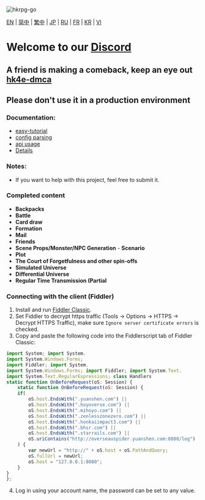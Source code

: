 ![hkrpg-go](https://socialify.git.ci/gucooing/hkrpg-go/image?description=1&font=Inter&forks=1&language=1&name=1&owner=1&pattern=Circuit%20Board&stargazers=1&theme=Auto)

[EN](./README.md) | [简中](./docs/README_zh-CN.md) | [繁中](./docs/README_zh-TW.md) | [JP](./docs/README-JP.md) | [RU](./docs/README-RU.md) | [FR](./docs/README-FR.md) | [KR](./docs/README-KR.md) |  [VI](./docs/README-VI.md)
 
# **Welcome to our [Discord](https://discord.gg/222yVp6pUq)**

## A friend is making a comeback, keep an eye out [hk4e-dmca](https://github.com/flswld/hk4e-go)

## Please don't use it in a production environment

### Documentation:
* [easy-tutorial](./docs/tutorial/zh-cn.md)
* [config parsing](./docs/conf/zh-CN.md)
* [api usage](./docs/command/zh-CN.md)
* [Details](./docs/progress/zh-CN.md)

### Notes:
* If you want to help with this project, feel free to submit it.

### Completed content
- **Backpacks**
- **Battle**
- **Card draw**
- **Formation**
- **Mail**
- **Friends**
- **Scene Props/Monster/NPC Generation** - **Scenario**
- **Plot**
- **The Court of Forgetfulness and other spin-offs**
- **Simulated Universe**
- **Differential Universe**
- **Regular Time Transmission (Partial**

### Connecting with the client (Fiddler)
1. Install and run [Fiddler Classic](https://www.telerik.com/fiddler).
2. Set Fiddler to decrypt https traffic (Tools -> Options -> HTTPS -> Decrypt HTTPS Traffic), make sure `Ignore server certificate errors` is checked.
3. Copy and paste the following code into the Fiddlerscript tab of Fiddler Classic:

```javascript
import System; import System.
import System.Windows.Forms;
import Fiddler; import System.
import System.Windows.Forms; import Fiddler; import System.Text.
import System.Text.RegularExpressions; class Handlers
static function OnBeforeRequest(oS: Session) {
    static function OnBeforeRequest(oS: Session) {
    if(
        oS.host.EndsWith(".yuanshen.com") ||
        oS.host.EndsWith(".hoyoverse.com") ||
        oS.host.EndsWith(".mihoyo.com") ||
        oS.host.EndsWith(".zenlesszonezero.com") ||
        oS.host.EndsWith(".honkaiimpact3.com") ||
        oS.host.EndsWith(".bhsr.com") ||
        oS.host.EndsWith(".starrails.com") ||
        oS.uriContains("http://overseauspider.yuanshen.com:8888/log")
    ) {
        var newUrl = "http://" + oS.host + oS.PathAndQuery;
        oS.fullUrl = newUrl;
        oS.host = "127.0.0.1:8080";
    }
}
};
```

4. Log in using your account name, the password can be set to any value.